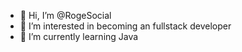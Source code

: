 - 👋 Hi, I’m @RogeSocial
- 👀 I’m interested in becoming an fullstack developer
- 🌱 I’m currently learning Java
